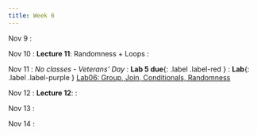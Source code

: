 ```yaml
---
title: Week 6
---
```

Nov 9
: [](#)

Nov 10
: **Lecture 11**: Randomness + Loops
: [](#)

Nov 11
: *No classes - Veterans' Day*
: **Lab 5 due**{: .label .label-red }
:  **Lab**{: .label .label-purple } [Lab06: Group, Join, Conditionals, Randomness](https://data1.lsit.ucsb.edu/hub/user-redirect/git-pull?repo=https://github.com/ucsb-ds/ds1-f20-content&subPath=lab06/lab06_main.ipynb)

Nov 12
: **Lecture 12**:
: [](#)

Nov 13
: [](#)

Nov 14
: [](#)



